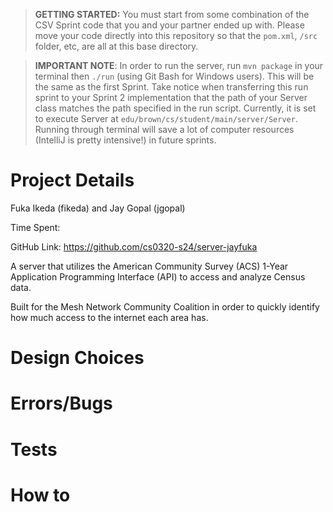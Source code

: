 > **GETTING STARTED:** You must start from some combination of the CSV Sprint code that you and your partner ended up with. Please move your code directly into this repository so that the `pom.xml`, `/src` folder, etc, are all at this base directory.

> **IMPORTANT NOTE**: In order to run the server, run `mvn package` in your terminal then `./run` (using Git Bash for Windows users). This will be the same as the first Sprint. Take notice when transferring this run sprint to your Sprint 2 implementation that the path of your Server class matches the path specified in the run script. Currently, it is set to execute Server at `edu/brown/cs/student/main/server/Server`. Running through terminal will save a lot of computer resources (IntelliJ is pretty intensive!) in future sprints.

# Project Details

Fuka Ikeda (fikeda) and Jay Gopal (jgopal)

Time Spent: 

GitHub Link: https://github.com/cs0320-s24/server-jayfuka

A server that utilizes the American Community Survey (ACS) 1-Year Application Programming Interface (API) to access and analyze Census data.

Built for the Mesh Network Community Coalition in order to quickly identify how much access to the internet each area has.


# Design Choices

# Errors/Bugs

# Tests

# How to
